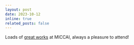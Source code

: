 ```yaml
---
layout: post
date: 2023-10-12
inline: true
related_posts: false
---
```


Loads of 
[great works](https://www.linkedin.com/feed/update/urn:li:activity:7120905359430459392?updateEntityUrn=urn%3Ali%3Afs_feedUpdate%3A%28V2%2Curn%3Ali%3Aactivity%3A7120905359430459392%29) 
at MICCAI, always a pleasure to attend!
